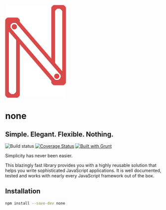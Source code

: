<img src="https://raw.githubusercontent.com/dak0rn/none/master/none.png" alt="none.js logo" />

# none
## Simple. Elegant. Flexible. Nothing.

![Build status](https://travis-ci.org/dak0rn/none.svg?branch=master)
[![Coverage Status](https://coveralls.io/repos/dak0rn/none/badge.svg?branch=master&service=github)](https://coveralls.io/github/dak0rn/none?branch=master)
[![Built with Grunt](https://cdn.gruntjs.com/builtwith.png)](http://gruntjs.com/) 

Simplicity has never been easier.

This blazingly fast library provides you with a highly reusable solution that helps you
write sophisticated JavaScript applications. It is well documented, tested and works with nearly every JavaScript
framework out of the box.

## Installation

```bash
npm install --save-dev none
```

